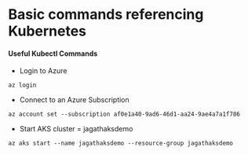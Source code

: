 # Basic commands referencing Kubernetes
#### Useful Kubectl Commands
- Login to Azure
```
az login
```
- Connect to an Azure Subscription
```
az account set --subscription af0e1a40-9ad6-46d1-aa24-9ae4a7a1f786
```
- Start AKS cluster = jagathaksdemo
```
az aks start --name jagathaksdemo --resource-group jagathaksdemo
```
